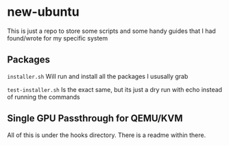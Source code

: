 # new-ubuntu

This is just a repo to store some scripts and some handy guides that I had found/wrote for my specific system

## Packages

`installer.sh` Will run and install all the packages I ususally grab

`test-installer.sh` Is the exact same, but its just a dry run with echo instead of running the commands

## Single GPU Passthrough for QEMU/KVM

All of this is under the hooks directory. There is a readme within there.
